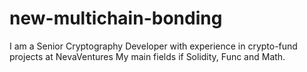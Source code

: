 # new-multichain-bonding
I am a Senior Cryptography Developer with experience in crypto-fund projects at NevaVentures 
My main fields if Solidity, Func and Math. 

